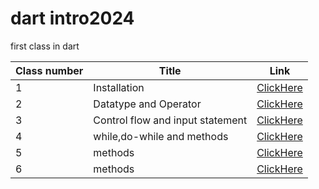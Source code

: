 # dart intro2024

first class in dart

| Class number | Title                            | Link                             |
| ------------ | -------------------------------- | -------------------------------- |
| 1            | Installation                     | [ClickHere](./classes/class1.md) |
| 2            | Datatype and Operator            | [ClickHere](./classes/class2.md) |
| 3            | Control flow and input statement | [ClickHere](./classes/class3.md) |
| 4            | while,do-while and methods       | [ClickHere](./classes/class4.md) |
| 5            | methods                          | [ClickHere](./classes/class5.md) |
| 6            | methods                          | [ClickHere](./classes/class6.md) |
